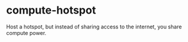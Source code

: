 # compute-hotspot
Host a hotspot, but instead of sharing access to the internet, you share compute power.
